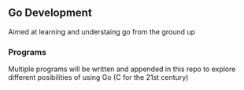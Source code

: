 ## Go Development 
Aimed at learning and understaing go from the ground up
### Programs
Multiple programs will be written and appended in this repo to explore different posibilities of using Go (C for the 21st century)
